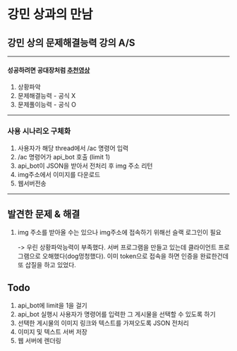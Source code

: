 # 강민 상과의 만남

## 강민 상의 문제해결능력 강의 A/S

---

#### 성공하려면 공대장처럼 [추천영상](https://www.youtube.com/watch?v=cwLlSP5x4Gc)

1. 상황파악
2. 문제해결능력 - 공식 X
3. 문제풀이능력 - 공식 O

---

### 사용 시나리오 구체화

1. 사용자가 해당 thread에서 /ac 명령어 입력
2. /ac 명령어가 api_bot 호출 (limit 1)
3. api_bot이 JSON을 받아서 전처리 후 img 주소 리턴
4. img주소에서 이미지를 다운로드
5. 웹서버전송

---

## 발견한 문제 & 해결

1. img 주소를 받아올 수는 있으나 img주소에 접속하기 위해선 슬랙 로그인이 필요

   -> 우린 상황파악능력이 부족했다. 서버 프로그램을 만들고 있는데 클라이언트 프로그램으로 오해했다(dog멍청했다). 이미 token으로 접속을 하면 인증을 완료한건데 또 삽질을 하고 있었다.

## Todo

1. api_bot에 limit을 1을 걸기
2. api_bot 실행시 사용자가 명령어를 입력한 그 게시물을 선택할 수 있도록 하기
3. 선택한 게시물의 이미지 링크와 텍스트를 가져오도록 JSON 전처리
4. 이미지 및 텍스트 서버 저장
5. 웹 서버에 렌더링
